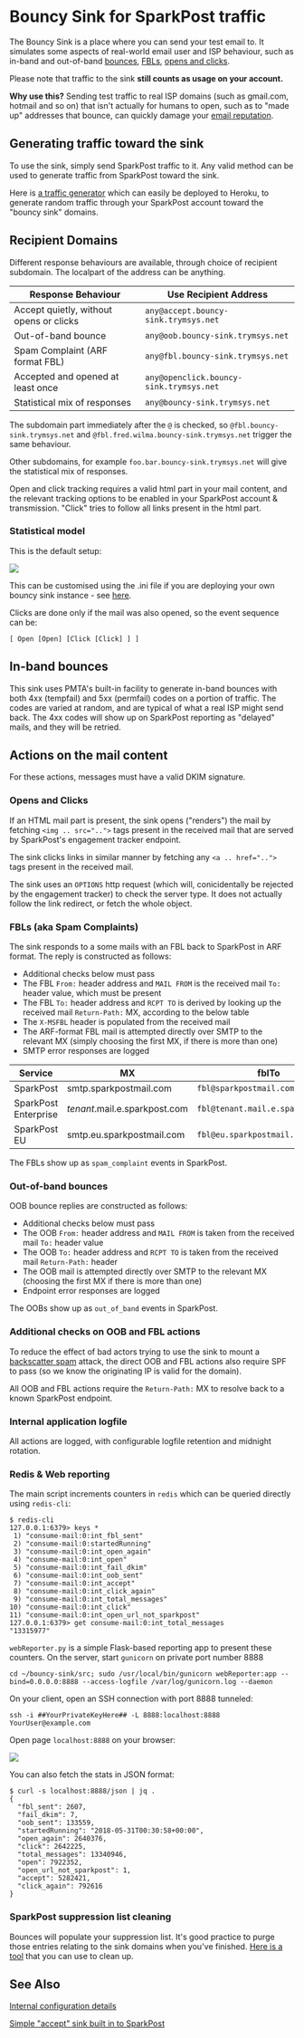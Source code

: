 # Bouncy Sink for SparkPost traffic

The Bouncy Sink is a place where you can send your test email to. It simulates some aspects of real-world
email user and ISP behaviour, such as in-band and out-of-band [bounces](https://www.sparkpost.com/blog/wild-west-bounce-codes-deliverability/),
[FBLs](https://www.sparkpost.com/blog/why-feedback-loops-matter/), [opens and clicks](https://www.sparkpost.com/blog/email-user-engagement-metrics/).

Please note that traffic to the sink **still counts as usage on your account.**

**Why use this?** Sending test traffic to real ISP domains (such as gmail.com, hotmail and so on) that isn't actually
for humans to open, such as to "made up" addresses that bounce, can quickly damage your [email reputation](https://www.sparkpost.com/blog/email-reputation-matters/). 

## Generating traffic toward the sink

To use the sink, simply send SparkPost traffic to it.
Any valid method can be used to generate traffic from SparkPost toward the sink.

Here is [a traffic generator](https://github.com/tuck1s/sparkpost-traffic-gen)
which can easily be deployed to Heroku, to generate random traffic through your SparkPost account toward the "bouncy sink" domains.

## Recipient Domains

Different response behaviours are available, through choice of recipient subdomain.  The localpart of the address can be anything.

|Response Behaviour|Use Recipient Address|
|-------------|--------------------------|
|Accept quietly, without opens or clicks|`any@accept.bouncy-sink.trymsys.net`|
|Out-of-band bounce|`any@oob.bouncy-sink.trymsys.net`|
|Spam Complaint (ARF format FBL) |`any@fbl.bouncy-sink.trymsys.net`|
|Accepted and opened at least once|`any@openclick.bouncy-sink.trymsys.net`|
|Statistical mix of responses|`any@bouncy-sink.trymsys.net`|

The subdomain part immediately after the `@` is checked, so `@fbl.bouncy-sink.trymsys.net` and `@fbl.fred.wilma.bouncy-sink.trymsys.net`
trigger the same behaviour.

Other subdomains, for example `foo.bar.bouncy-sink.trymsys.net` will give the statistical
mix of responses.

Open and click tracking requires a valid html part in your mail content, and the relevant tracking options
to be enabled in your SparkPost account & transmission. "Click" tries to follow all links present in the html part.

### Statistical model

This is the default setup:

<img src="doc-img/bouncy-sink-statistical-model.svg"/>

This can be customised using the .ini file if you are deploying your own bouncy sink instance - see [here](CONFIGURING.md).

Clicks are done only if the mail was also opened, so the event sequence can be:

```
[ Open [Open] [Click [Click] ] ]
```

## In-band bounces

This sink uses PMTA's built-in facility to generate in-band bounces with both 4xx (tempfail) and 5xx (permfail) codes on a portion of traffic.
The codes are varied at random, and are typical of what a real ISP might send back.
The 4xx codes will show up on SparkPost reporting as "delayed" mails, and they will be retried.

## Actions on the mail content

For these actions, messages must have a valid DKIM signature.

### Opens and Clicks

If an HTML mail part is present, the sink opens ("renders") the mail by fetching `<img .. src="..">` tags 
present in the received mail that are served by SparkPost's engagement tracker endpoint.

The sink clicks links in similar manner by fetching any  `<a .. href="..">` tags present in the received mail.

The sink uses an `OPTIONS` http request (which will, conicidentally be rejected by the engagement tracker) to check the server type.
It does not actually follow the link redirect, or fetch the whole object.

### FBLs (aka Spam Complaints)

The sink responds to a some mails with an FBL back to SparkPost in ARF format.  The reply is constructed as follows:

- Additional checks below must pass
- The FBL `From:` header address and `MAIL FROM` is the received mail `To:` header value, which must be present
- The FBL `To:` header address and `RCPT TO` is derived by looking up the received mail `Return-Path:` MX, according to the below table
- The `X-MSFBL` header is populated from the received mail
- The ARF-format FBL mail is attempted directly over SMTP to the relevant MX (simply choosing the first MX, if there is more than one)
- SMTP error responses are logged

|Service |MX |fblTo |
|--------|---|------|
|SparkPost|smtp.sparkpostmail.com|`fbl@sparkpostmail.com`
|SparkPost Enterprise|*tenant*.mail.e.sparkpost.com|`fbl@tenant.mail.e.sparkpost.com`
|SparkPost EU|smtp.eu.sparkpostmail.com|`fbl@eu.sparkpostmail.com`

The FBLs show up as `spam_complaint` events in SparkPost.

### Out-of-band bounces

OOB bounce replies are constructed as follows:

- Additional checks below must pass
- The OOB `From:` header address and `MAIL FROM` is taken from the received mail `To:` header value
- The OOB `To:` header address and `RCPT TO` is taken from the received mail `Return-Path:` header
- The OOB mail is attempted directly over SMTP to the relevant MX (choosing the first MX if there is more than one)
- Endpoint error responses are logged

The OOBs show up as `out_of_band` events in SparkPost.

### Additional checks on OOB and FBL actions

To reduce the effect of bad actors trying to use the sink to mount a [backscatter spam](https://en.wikipedia.org/wiki/Backscatter_(email)) attack, 
the direct OOB and FBL actions also require SPF to pass (so we know the originating IP is valid for the domain).

All OOB and FBL actions require the `Return-Path:` MX to resolve back to a known SparkPost endpoint.

### Internal application logfile

All actions are logged, with configurable logfile retention and midnight rotation.

### Redis & Web reporting

The main script increments counters in `redis` which can be queried directly using `redis-cli`:

```
$ redis-cli
127.0.0.1:6379> keys *
 1) "consume-mail:0:int_fbl_sent"
 2) "consume-mail:0:startedRunning"
 3) "consume-mail:0:int_open_again"
 4) "consume-mail:0:int_open"
 5) "consume-mail:0:int_fail_dkim"
 6) "consume-mail:0:int_oob_sent"
 7) "consume-mail:0:int_accept"
 8) "consume-mail:0:int_click_again"
 9) "consume-mail:0:int_total_messages"
10) "consume-mail:0:int_click"
11) "consume-mail:0:int_open_url_not_sparkpost"
127.0.0.1:6379> get consume-mail:0:int_total_messages
"13315977"
```
`webReporter.py` is a simple Flask-based reporting app to present these counters.
On the server, start `gunicorn` on private port number 8888
```
cd ~/bouncy-sink/src; sudo /usr/local/bin/gunicorn webReporter:app --bind=0.0.0.0:8888 --access-logfile /var/log/gunicorn.log --daemon
```

On your client, open an SSH connection with port 8888 tunneled:
```
ssh -i ##YourPrivateKeyHere## -L 8888:localhost:8888 YourUser@example.com
```

Open page `localhost:8888` on your browser:

<img src="doc-img/bouncy-sink-private-web-monitor.png"/>

You can also fetch the stats in JSON format:
```
$ curl -s localhost:8888/json | jq .
{
  "fbl_sent": 2607,
  "fail_dkim": 7,
  "oob_sent": 133559,
  "startedRunning": "2018-05-31T00:30:58+00:00",
  "open_again": 2640376,
  "click": 2642225,
  "total_messages": 13340946,
  "open": 7922352,
  "open_url_not_sparkpost": 1,
  "accept": 5282421,
  "click_again": 792616
}
```

### SparkPost suppression list cleaning

Bounces will populate your suppression list. It's good practice to purge those entries relating to the sink domains when you've finished.
[Here is a tool](https://www.sparkpost.com/blog/suppression-list-python/) that you can use to clean up.

## See Also

[Internal configuration details](CONFIGURING.md)

[Simple "accept" sink built in to SparkPost](https://www.sparkpost.com/docs/faq/using-sink-server/)